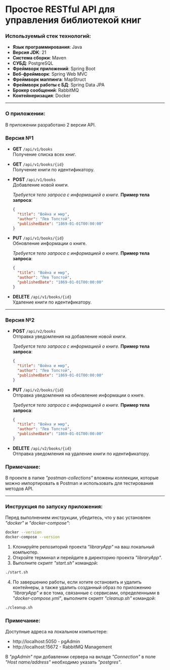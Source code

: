 # Простое RESTful API для управления библиотекой книг

### Используемый стек технологий:
- **Язык программирования**: Java
- **Версия JDK**: 21
- **Система сборки**: Maven
- **СУБД**: PostgreSQL
- **Фреймворк приложений**: Spring Boot
- **Веб-фреймворк**: Spring Web MVC
- **Фреймворк маппинга**: MapStruct
- **Фреймворк работы с БД**: Spring Data JPA
- **Брокер сообщений**: RabbitMQ
- **Контейнеризация**: Docker

---

### О приложении:

В приложении разработано 2 версии API. 

### Версия №1


- **GET** `/api/v1/books`  
  Получение списка всех книг.

- **GET** `/api/v1/books/{id}`  
  Получение книги по идентификатору.

- **POST** `/api/v1/books`  
  Добавление новой книги.

  _Требуется тело запроса с информацией о книге._
  **Пример тела запроса**:
    ```json
    {
      "title": "Война и мир",
      "author": "Лев Толстой",
      "publishedDate": "1869-01-01T00:00:00"
    }
    ```

- **PUT** `/api/v1/books/{id}`  
  Обновление информации о книге.  

  _Требуется тело запроса с информацией о книге._
  **Пример тела запроса**:
    ```json
    {
      "title": "Война и мир",
      "author": "Лев Толстой",
      "publishedDate": "1869-01-01T00:00:00"
    }
    ```

- **DELETE** `/api/v1/books/{id}`  
  Удаление книги по идентификатору.

---

### Версия №2

- **POST** `/api/v2/books`  
  Отправка уведомления на добавление новой книги.

  _Требуется тело запроса с информацией о книге._
  **Пример тела запроса**:
    ```json
    {
      "title": "Война и мир",
      "author": "Лев Толстой",
      "publishedDate": "1869-01-01T00:00:00"
    }
    ```

- **PUT** `/api/v2/books/{id}`  
  Отправка уведомления на обновление информации о книге.

  _Требуется тело запроса с информацией о книге._
  **Пример тела запроса**:
    ```json
    {
      "title": "Война и мир",
      "author": "Лев Толстой",
      "publishedDate": "1869-01-01T00:00:00"
    }
    ```

- **DELETE** `/api/v2/books/{id}`  
  Отправка уведомления на удаление книги по идентификатору.

### Примечание:

В проекте в папке _"postman-collections"_ вложены коллекции, которые можно импортировать в Postman и использовать для тестирования методов API.

---

### Инструкция по запуску приложения:

Перед выполнением инструкции, убедитесь, что у вас установлен _"docker"_ и _"docker-compose"_:
```bash
docker --version
docker-compose --version
```

1. Клонируйте репозиторий проекта _"libraryApp"_ на ваш локальный компьютер.
2. Откройте терминал и перейдите в директорию проекта _"libraryApp"_.
3. Выполните скрипт _"start.sh"_ командой:
```bash
./start.sh
```
4. По завершению работы, если хотите остановить и удалить контейнеры, а также удалить созданный образ по приложению _"libraryApp"_ и все тома, связанные с сервисами, определенными в _"docker-compose.yml"_, выполните скрипт _"cleanup.sh"_ командой:
```bash
./cleanup.sh
```

### Примечание:
Доступные адреса на локальном компьютере:
- http://localhost:5050 - pgAdmin
- http://localhost:15672 - RabbitMQ Management

 В _"pgAdmin"_ при добавлении сервера на вкладе _"Connection"_ в поле _"Host name/address"_ необходимо указать _"postgres"_.